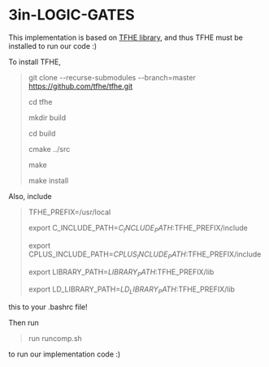 # 3in-LOGIC-GATES

This implementation is based on [TFHE library](https://github.com/tfhe/tfhe), and thus TFHE must be installed to run our code :) 

To install TFHE, 



> git clone --recurse-submodules --branch=master https://github.com/tfhe/tfhe.git
> 
> cd tfhe
> 
> mkdir build
> 
> cd build
> 
> cmake ../src
> 
> make
> 
> make install


Also, include



> TFHE_PREFIX=/usr/local 
> 
> export C_INCLUDE_PATH=$C_INCLUDE_PATH:$TFHE_PREFIX/include
> 
> export CPLUS_INCLUDE_PATH=$CPLUS_INCLUDE_PATH:$TFHE_PREFIX/include
> 
> export LIBRARY_PATH=$LIBRARY_PATH:$TFHE_PREFIX/lib
> 
> export LD_LIBRARY_PATH=$LD_LIBRARY_PATH:$TFHE_PREFIX/lib
> 


this to your .bashrc file!

Then run 


 > run runcomp.sh


to run our implementation code :)

